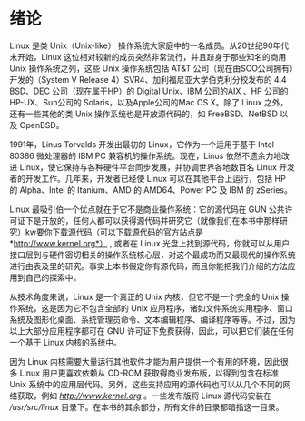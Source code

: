 # 绪论

Linux 是类 Unix（Unix-like） 操作系统大家庭中的一名成员。从20世纪90年代末开始，Linux 这位相对较新的成员突然非常流行，并且跻身于那些知名的商用 Unix 操作系统之列，这些 Unix 操作系统包括 AT&T 公司（现在由SCO公司拥有）开发的（System V Release 4）SVR4、加利福尼亚大学伯克利分校发布的 4.4 BSD、DEC 公司（现在属于HP）的 Digital Unix、IBM 公司的AIX 、HP 公司的HP-UX、Sun公司的 Solaris，以及Apple公司的Mac OS X。除了 Linux 之外，还有一些其他的类 Unix 操作系统也是开放源代码的，如 FreeBSD、NetBSD 以及 OpenBSD。

1991年，Linus Torvalds 开发出最初的 Linux，它作为一个适用于基于 Intel 80386 微处理器的 IBM PC 兼容机的操作系统。现在，Linus 依然不遗余力地改进 Linux，使它保持与各种硬件平台同步发展，并协调世界各地数百名 Linux 开发者的开发工作。几年来，开发者已经使 Linux 可以在其他平台上运行，包括 HP 的 Alpha、Intel 的 Itanium、AMD 的 AMD64、Power PC 及 IBM 的 zSeries。

Linux 最吸引伯一个优点就在于它不是商业操作系统：它的源代码在 GUN 公共许可证下是开放的，任何人都可以获得源代码并研究它（就像我们在本书中那样研究）kw要你下载源代码（可以下载源代码的官方站点是*http://www.kernel.org*） , 或者在 Linux 光盘上找到源代码，你就可以从用户接口层到与硬件密切相关的操作系统核心层，对这个最成功而又最现代的操作系统进行由表及里的研究。事实上本书假定你有源代码，而且你能把我们介绍的方法应用到自己的探索中。

从技术角度来说，Linux 是一个真正的 Unix 内核，但它不是一个完全的 Unix 操作系统，这是因为它不包含全部的 Unix 应用程序，诸如文件系统实用程序、窗口系统及图形化桌面、系统管理员命令、文本编辑程序、编译程序等等。不过，因为以上大部分应用程序都可在 GNU 许可证下免费获得，因此，可以把它们装在任何一个基于 Linux 内核的系统中。

因为 Linux 内核需要大量运行其他软件才能为用户提供一个有用的环境，因此很多 Linux 用户更喜欢依赖从 CD-ROM 获取得商业发布版，以得到包含在标准 Unix 系统中的应用层代码。另外，这些支持应用的源代码也可以从几个不同的网络获取，例如 *http://www.kernel.org* 。一些发布版将 Linux 源代码安装在 */usr/src/linux* 目录下。在本书的其余部分，所有文件的目录都暗指这一目录。
